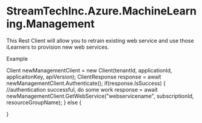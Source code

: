# StreamTechInc.Azure.MachineLearning.Management
This Rest Client will allow you to retrain existing web service and use those iLearners to provision new web services.

Example


Client newManagementClient = new Client(tenantId, applicationId, applicaitonKey, apiVersion);
ClientResponse response = await newManagementClient.Authenticate();
if(response.IsSuccess)
{
    //authentication successful, do some work
    response = await newManagementClient.GetWebService("webservicename", subscriptionId, resourceGroupName);
}
else
{

}

